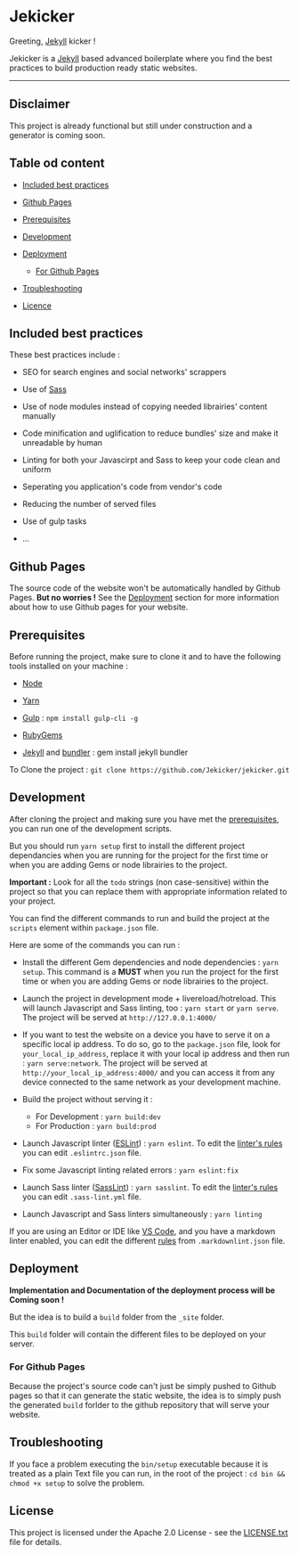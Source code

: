 # Jekicker

Greeting, [Jekyll] kicker !

Jekicker is a [Jekyll] based advanced boilerplate where you find the best practices to build production ready static websites.

---

## Disclaimer

This project is already functional but still under construction and a generator is coming soon.

## Table od content

- [Included best practices](#best-practices)

- [Github Pages](#github-page)

- [Prerequisites](#prerequisites)

- [Development](#development)

- [Deployment](#deployment)

    - [For Github Pages](#deployment-github-page)

- [Troubleshooting](#troubleshooting)

- [Licence](#licence)

## <a name="best-practices"></a>Included best practices

These best practices include :

- SEO for search engines and social networks' scrappers

- Use of [Sass]

- Use of node modules instead of copying needed librairies' content manually

- Code minification and uglification to reduce bundles' size and make it unreadable by human

- Linting for both your Javascirpt and Sass to keep your code clean and uniform

- Seperating you application's code from vendor's code

- Reducing the number of served files

- Use of gulp tasks

- ...

## <a name=""></a>Github Pages

The source code of the website won't be automatically handled by Github Pages. **But no worries !** See the [Deployment](#deployment) section for more information about how to use Github pages for your website.

## <a name="prerequisites"></a>Prerequisites

Before running the project, make sure to clone it and to have the following tools installed on your machine :

- [Node]

- [Yarn]

- [Gulp] : `npm install gulp-cli -g`

- [RubyGems]

- [Jekyll] and [bundler] : gem install jekyll bundler

To Clone the project : `git clone https://github.com/Jekicker/jekicker.git`

## <a name="development"></a>Development

After cloning the project and making sure you have met the [prerequisites](#prerequisites), you can run one of the development scripts.

But you should run `yarn setup` first to install the different project dependancies when you are running for the project for the first time or when you are adding Gems or node librairies to the project.

**Important :** Look for all the `todo` strings (non case-sensitive) within the project so that you can replace them with appropriate information related to your project.

You can find the different commands to run and build the project at the `scripts` element within `package.json` file.

Here are some of the commands you can run :

- Install the different Gem dependencies and node dependencies : `yarn setup`. This command is a **MUST** when you run the project for the first time or when you are adding Gems or node librairies to the project.

- Launch the project in development mode + livereload/hotreload. This will launch Javascript and Sass linting, too : `yarn start` or `yarn serve`. The project will be served at `http://127.0.0.1:4000/`

- If you want to test the website on a device you have to serve it on a specific local ip address. To do so, go to the `package.json` file, look for `your_local_ip_address`, replace it with your local ip address and then run : `yarn serve:network`. The project will be served at `http://your_local_ip_address:4000/` and you can access it from any device connected to the same network as your development machine.

- Build the project without serving it :

    - For Development : `yarn build:dev`
    - For Production : `yarn build:prod`

- Launch Javascript linter ([ESLint]) : `yarn eslint`. To edit the [linter's rules][ESLintConfig] you can edit `.eslintrc.json` file.

- Fix some Javascript linting related errors : `yarn eslint:fix`

- Launch Sass linter ([SassLint]) : `yarn sasslint`. To edit the [linter's rules][SassLintConfig] you can edit `.sass-lint.yml` file.

- Launch Javascript and Sass linters simultaneously : `yarn linting`

If you are using an Editor or IDE like [VS Code], and you have a markdown linter enabled, you can edit the different [rules][mdRules] from `.markdownlint.json` file.

## <a name="deployment"></a>Deployment

**Implementation and Documentation of the deployment process will be Coming soon !**

But the idea is to build a `build` folder from the `_site` folder.

This `build` folder will contain the different files to be deployed on your server.

### <a name="deployment-github-pages"></a>For Github Pages

Because the project's source code can't just be simply pushed to Github pages so that it can generate the static website, the idea is to simply push the generated `build` forlder to the github repository that will serve your website.

## <a name="troubleshooting"></a>Troubleshooting

If you face a problem executing the `bin/setup` executable because it is treated as a plain Text file you can run, in the root of the project : `cd bin && chmod +x setup` to solve the problem.

## <a name="licence"></a>License

This project is licensed under the Apache 2.0 License - see the [LICENSE.txt](LICENSE.txt) file for details.

[Sass]: http://sass-lang.com/
[Yarn]: https://yarnpkg.com/lang/en/docs/install/
[Gulp]: https://gulpjs.com/
[ESLint]: https://eslint.org/
[ESLintConfig]: https://eslint.org/docs/rules/
[SassLint]: https://github.com/sasstools/sass-lint
[SassLintConfig]: https://github.com/sasstools/sass-lint/tree/master/docs/rules
[Jekyll]: https://jekyllrb.com/
[VS Code]: https://code.visualstudio.com/
[mdRules]: https://github.com/markdownlint/markdownlint/blob/master/docs/RULES.md
[bundler]: http://bundler.io/
[RubyGems]: https://rubygems.org/
[Node]: https://nodejs.org/